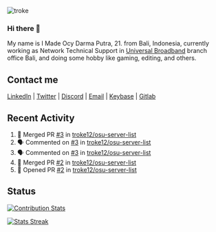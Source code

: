 ![troke](https://cardivo.vercel.app/api?name=I%20Made%20Ocy%20Darma%20Putra&description=Just%20pull-stack%20developer&image=https://avatars.githubusercontent.com/u/10250068?v=4&backgroundColor=%23DE834D)

### Hi there 👋

My name is I Made Ocy Darma Putra, 21. from Bali, Indonesia, currently working as Network Technical Support in [Universal Broadband](https://universal.net.id) branch office Bali, and doing some hobby like gaming, editing, and others.

## Contact me

[LinkedIn](https://linkedin.com/in/troke) | [Twitter](https://twitter.com/darma_ochi) | [Discord](https://link.troke.id/discord) | <a href="mailto:ochi@troke.id">Email</a> | [Keybase](https://keybase.io/troke) | [Gitlab](https://gitlab.com/troke12)

## Recent Activity

<!--START_SECTION:activity-->
1. 🎉 Merged PR [#3](https://github.com/troke12/osu-server-list/pull/3) in [troke12/osu-server-list](https://github.com/troke12/osu-server-list)
2. 🗣 Commented on [#3](https://github.com/troke12/osu-server-list/issues/3) in [troke12/osu-server-list](https://github.com/troke12/osu-server-list)
3. 🗣 Commented on [#3](https://github.com/troke12/osu-server-list/issues/3) in [troke12/osu-server-list](https://github.com/troke12/osu-server-list)
4. 🎉 Merged PR [#2](https://github.com/troke12/osu-server-list/pull/2) in [troke12/osu-server-list](https://github.com/troke12/osu-server-list)
5. 💪 Opened PR [#2](https://github.com/troke12/osu-server-list/pull/2) in [troke12/osu-server-list](https://github.com/troke12/osu-server-list)
<!--END_SECTION:activity-->

## Status

[![Contribution Stats](https://github-contribution-stats.vercel.app/api/?username=troke12)](https://github.com/LordDashMe/github-contribution-stats/)

[![Stats Streak](https://github-readme-streak-stats.herokuapp.com/?user=troke12)](https://github.com/troke12/)
